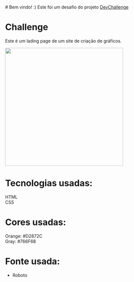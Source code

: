<br />
# Bem vindo! :)
Este foi um desafio do projeto <a href="https://devchallenge.now.sh/"> DevChallenge</a>

# Challenge
Este é um lading page de um site de criação de gráficos.<br>

<img src="https://trello-attachments.s3.amazonaws.com/590fa7f5a8ab015d0cf88052/590fa896d2d25e50583de620/cb82a7069f698bde3bafb4ea20316951/mockuper_(1)_(1).png" width="380" height="380">

# Tecnologias usadas: 
HTML<br>
CSS

# Cores usadas:
Orange: #D2872C<br>
Gray: #766F68

# Fonte usada:
- Roboto